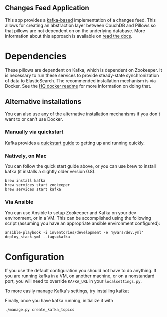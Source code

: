 Changes Feed Application
------------------------

This app provides a [kafka-based](https://kafka.apache.org/) implementation of a changes feed.
This allows for creating an abstraction layer between CouchDB and Pillows so that pillows are not dependent on on the underlying database.
More information about this approach is available on [read the docs](http://commcare-hq.readthedocs.io/change_feeds.html).

# Dependencies

These pillows are dependent on Kafka, which is dependent on Zookeeper.
It is necessary to run these services to provide steady-state synchronization of data to ElasticSearch.
The recommended installation mechanism is via Docker.
See the [HQ docker readme](https://github.com/dimagi/commcare-hq/blob/master/docker/README.md) for more information on doing that.


## Alternative installations

You can also use any of the alternative installation mechanisms if you don't want to or can't use Docker.

### Manually via quickstart

Kafka provides a [quickstart guide](http://kafka.apache.org/documentation.html#quickstart) to getting up and running quickly.


### Natively, on Mac

You can follow the quick start guide above, or you can use brew to install kafka (it installs a slightly older version 0.8).

```
brew install kafka
brew services start zookeeper
brew services start kafka
```

### Via Ansible

You can use Ansible to setup Zookeeper and Kafka on your dev environment, or in a VM.
This can be accomplished using the following script (assuming you have an appropriate ansible environment configured):

```
ansible-playbook -i inventories/development -e '@vars/dev.yml' deploy_stack.yml --tags=kafka
```

# Configuration

If you use the default configuration you should not have to do anything.
If you are running kafka in a VM, on another machine, or on a nonstandard port, you will need to override `KAFKA_URL` in your `localsettings.py`.

To more easily manage Kafka's settings, try installing [kafkat](https://github.com/airbnb/kafkat)

Finally, once you have kafka running, initialize it with

```
./manage.py create_kafka_topics
```
